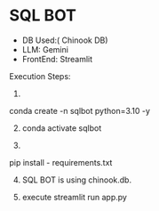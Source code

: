 # SQL BOT 

- DB Used:( Chinook DB)
- LLM: Gemini
- FrontEnd: Streamlit

Execution Steps:

1. 
conda create -n sqlbot python=3.10 -y

2. conda activate sqlbot

3.
pip install - requirements.txt

4. SQL BOT is using chinook.db.

5. execute 
streamlit run app.py
